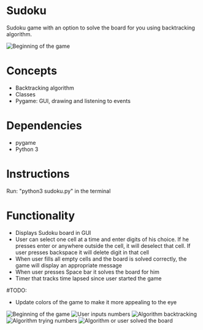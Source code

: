 # Sudoku
Sudoku game with an option to solve the board for you using backtracking algorithm.

![Beginning of the game](https://user-images.githubusercontent.com/7826894/174456903-86f387af-d162-420f-a349-f03bf2cf9362.png)

# Concepts
* Backtracking algorithm
* Classes
* Pygame: GUI, drawing and listening to events

# Dependencies
* pygame
* Python 3

# Instructions
Run: "python3 sudoku.py" in the terminal


# Functionality
* Displays Sudoku board in GUI
* User can select one cell at a time and enter digits of his choice. If he presses 
enter or anywhere outside the cell, it will deselect that cell. If user presses 
backspace it will delete digit in that cell
* When user fills all empty cells and the board is solved correctly, the game will 
display an appropriate message
* When user presses Space bar it solves the board for him
* Timer that tracks time lapsed since user started the game

#TODO:
* Update colors of the game to make it more appealing to the eye

![Beginning of the game](https://user-images.githubusercontent.com/7826894/174456903-86f387af-d162-420f-a349-f03bf2cf9362.png)
![User inputs numbers](https://user-images.githubusercontent.com/7826894/174456940-7970c0b1-b874-4904-91ba-3e7b35bc7dfa.png)
![Algorithm backtracking](https://user-images.githubusercontent.com/7826894/174456882-1fe87aa8-2065-44b8-ba2c-b0ac592a09f2.png)
![Algorithm trying numbers](https://user-images.githubusercontent.com/7826894/174456884-dd70779b-66a6-4d1b-8521-7a211a51134d.png)
![Algorithm or user solved the board](https://user-images.githubusercontent.com/7826894/174456887-58763ca6-c07f-4fe0-a5c8-1be06a016aba.png)


